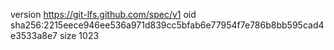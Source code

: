version https://git-lfs.github.com/spec/v1
oid sha256:2215eece946ee536a971d839cc5bfab6e77954f7e786b8bb595cad4e3533a8e7
size 1023

